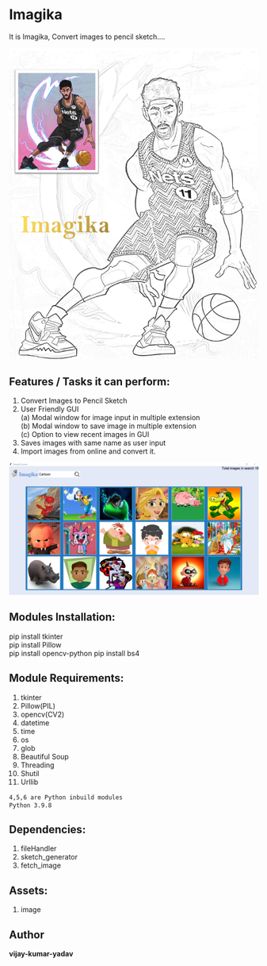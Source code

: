 # Imagika

It is Imagika, Convert images to pencil sketch....

![alt text](image/wally_start_page.png)

## Features / Tasks it can perform:

1. Convert Images to Pencil Sketch
2. User Friendly GUI  
   (a) Modal window for image input in multiple extension  
   (b) Modal window to save image in multiple extension  
   (c) Option to view recent images in GUI
3. Saves images with same name as user input
4. Import images from online and convert it.

![alt text](image/SE.png)


## Modules Installation:

pip install tkinter  
pip install Pillow  
pip install opencv-python
pip install bs4

## Module Requirements:

1. tkinter
2. Pillow(PIL)
3. opencv(CV2)
4. datetime
5. time
6. os
7. glob
8. Beautiful Soup
9. Threading
10. Shutil
11. Urllib

```
4,5,6 are Python inbuild modules
Python 3.9.8
```

## Dependencies:

1. fileHandler
2. sketch_generator
3. fetch_image

## Assets:

1. image

## Author

**vijay-kumar-yadav**



